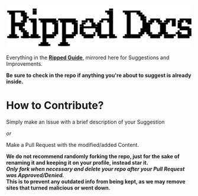 
![ASCII Title](/img/ripped_ascii.svg)


Everything in the [**Ripped Guide**](https://ripped.guide), mirrored here for Suggestions and Improvements.

**Be sure to check in the repo if anything you're about to suggest is already inside.**

# How to Contribute?

Simply make an Issue with a brief description of your Suggestion  
  
_or_ 

Make a Pull Request with the modified/added Content.  

**We do not recommend randomly forking the repo, just for the sake of renaming it and keeping it on your profile, instead star it.   
*Only fork when necessary and delete your repo after your Pull Request was Approved/Denied.*  
This is to prevent any outdated info from being kept, as we may remove sites that turned malicious or went down.**
